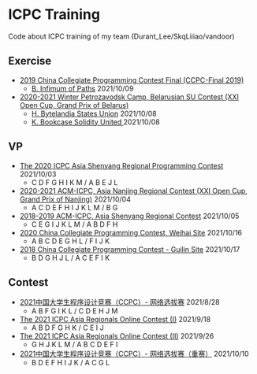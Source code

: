 # ICPC Training

Code about ICPC training of my team (Durant_Lee/SkqLiiiao/vandoor)

## Exercise

- [2019 China Collegiate Programming Contest Final (CCPC-Final 2019)](https://codeforces.com/gym/102431)
    - [B. Infimum of Paths](https://codeforces.com/gym/102431/problem/B) 2021/10/09
- [2020-2021 Winter Petrozavodsk Camp, Belarusian SU Contest (XXI Open Cup, Grand Prix of Belarus)](https://codeforces.com/gym/102956)
    - [H. Bytelandia States Union](https://codeforces.com/gym/102956/problem/H) 2021/10/08
    - [K. Bookcase Solidity United ](https://codeforces.com/gym/102956/problem/K)2021/10/08

## VP

- [The 2020 ICPC Asia Shenyang Regional Programming Contest](https://codeforces.com/gym/103202) 2021/10/03
  - C D F G H I K M / A B E J L
- [2020-2021 ACM-ICPC, Asia Nanjing Regional Contest (XXI Open Cup, Grand Prix of Nanjing)](https://codeforces.com/gym/102992) 2021/10/04
  - A C D E F H I J K L M / B G
- [2018-2019 ACM-ICPC, Asia Shenyang Regional Contest](https://codeforces.com/gym/101955) 2021/10/05
  - C E G I J K L M / A B D F H
- [2020 China Collegiate Programming Contest, Weihai Site](https://codeforces.com/gym/102798) 2021/10/16
  - A B C D E G H L / F I J K
- [2018 China Collegiate Programming Contest - Guilin Site](https://codeforces.com/gym/102823) 2021/10/17
  - B D G H J L / A C E F I K

## Contest

- [2021中国大学生程序设计竞赛（CCPC）- 网络选拔赛](https://acm.hdu.edu.cn/contests/contest_show.php?cid=1031) 2021/8/28
  - A B F G I K L / C D E H J M
- [The 2021 ICPC Asia Regionals Online Contest (I)](https://pintia.cn/market/item/1439765428045058048) 2021/9/18
  - A B D F G H K / C E I J
- [The 2021 ICPC Asia Regionals Online Contest (II)](https://pintia.cn/market/item/1442013218528759808) 2021/9/26
  - G H J K L M / A B C D E F I
- [2021中国大学生程序设计竞赛（CCPC）- 网络选拔赛（重赛）](https://acm.hdu.edu.cn/contest/problems?cid=1038) 2021/10/10
  - B D E F H I J K / A C G L
